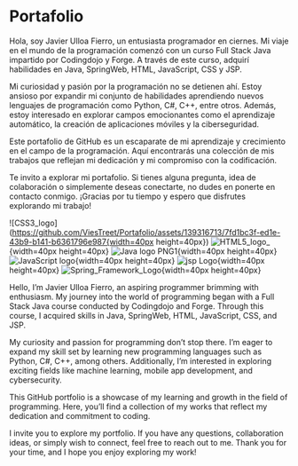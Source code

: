 # Portafolio
Hola, soy Javier Ulloa Fierro, un entusiasta programador en ciernes. Mi viaje en el mundo de la programación comenzó con un curso Full Stack Java impartido por Codingdojo y Forge. A través de este curso, adquirí habilidades en Java, SpringWeb, HTML, JavaScript, CSS y JSP.

Mi curiosidad y pasión por la programación no se detienen ahí. Estoy ansioso por expandir mi conjunto de habilidades aprendiendo nuevos lenguajes de programación como Python, C#, C++, entre otros. Además, estoy interesado en explorar campos emocionantes como el aprendizaje automático, la creación de aplicaciones móviles y la ciberseguridad.

Este portafolio de GitHub es un escaparate de mi aprendizaje y crecimiento en el campo de la programación. Aquí encontrarás una colección de mis trabajos que reflejan mi dedicación y mi compromiso con la codificación.

Te invito a explorar mi portafolio. Si tienes alguna pregunta, idea de colaboración o simplemente deseas conectarte, no dudes en ponerte en contacto conmigo. ¡Gracias por tu tiempo y espero que disfrutes explorando mi trabajo!


![CSS3_logo](https://github.com/ViesTreet/Portafolio/assets/139316713/7fd1bc3f-ed1e-43b9-b141-b6361796e987{width=40px height=40px})
![HTML5_logo_](https://github.com/ViesTreet/Portafolio/assets/139316713/f329c8bc-824d-49ea-a52e-7848a2a3160d){width=40px height=40px}
![Java logo PNG1](https://github.com/ViesTreet/Portafolio/assets/139316713/a3713566-d60e-4cae-a49c-632bf6d27c4e){width=40px height=40px}
![JavaScript logo](https://github.com/ViesTreet/Portafolio/assets/139316713/fceadd61-631c-4c4e-bfe1-2adc04aeb0cc){width=40px height=40px}
![jsp Logo](https://github.com/ViesTreet/Portafolio/assets/139316713/ab737678-61e5-45c5-975e-462ed36c3dd1){width=40px height=40px}
![Spring_Framework_Logo](https://github.com/ViesTreet/Portafolio/assets/139316713/8f186a14-4f95-45c5-9fd3-222b5bce0d27){width=40px height=40px}



Hello, I’m Javier Ulloa Fierro, an aspiring programmer brimming with enthusiasm. My journey into the world of programming began with a Full Stack Java course conducted by Codingdojo and Forge. Through this course, I acquired skills in Java, SpringWeb, HTML, JavaScript, CSS, and JSP.

My curiosity and passion for programming don’t stop there. I’m eager to expand my skill set by learning new programming languages such as Python, C#, C++, among others. Additionally, I’m interested in exploring exciting fields like machine learning, mobile app development, and cybersecurity.

This GitHub portfolio is a showcase of my learning and growth in the field of programming. Here, you’ll find a collection of my works that reflect my dedication and commitment to coding.

I invite you to explore my portfolio. If you have any questions, collaboration ideas, or simply wish to connect, feel free to reach out to me. Thank you for your time, and I hope you enjoy exploring my work!

